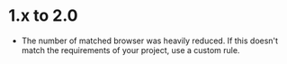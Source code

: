 1.x to 2.0
==========

*   The number of matched browser was heavily reduced. If this doesn't match the requirements of your project, use a custom rule.
